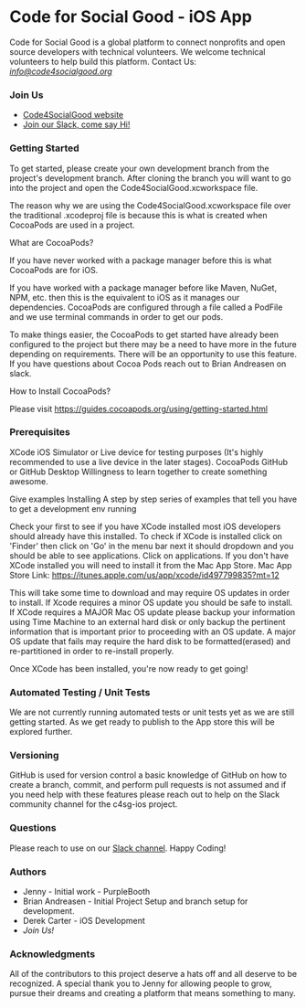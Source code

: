 # Code for Social Good - iOS App

Code for Social Good is a global platform to connect nonprofits and open source developers with technical volunteers.  We welcome technical volunteers to help build this platform. Contact Us: *info@code4socialgood.org*

### Join Us

- [Code4SocialGood website](https://app.code4socialgood.org/)
- [Join our Slack, come say Hi!](http://join-our-slack.code4socialgood.org/)

### Getting Started

To get started, please create your own development branch from the project's development branch. After cloning the branch you will want to go into the project and open the Code4SocialGood.xcworkspace file.

The reason why we are using the Code4SocialGood.xcworkspace file over the traditional .xcodeproj file is because this is what is created when CocoaPods are used in a project.

What are CocoaPods?

If you have never worked with a package manager before this is what CocoaPods are for iOS.

If you have worked with a package manager before like Maven, NuGet, NPM, etc. then this is the equivalent to iOS as it manages our dependencies. CocoaPods are configured through a file called a PodFile and we use terminal commands in order to get our pods.

To make things easier, the CocoaPods to get started have already been configured to the project but there may be a need to have more in the future depending on requirements.  There will be an opportunity to use this feature.  If you have questions about Cocoa Pods reach out to Brian Andreasen on slack.

How to Install CocoaPods?

Please visit https://guides.cocoapods.org/using/getting-started.html

### Prerequisites

XCode iOS Simulator or Live device for testing purposes (It's highly recommended to use a live device in the later stages). CocoaPods GitHub or GitHub Desktop Willingness to learn together to create something awesome.

Give examples Installing A step by step series of examples that tell you have to get a development env running

Check your first to see if you have XCode installed most iOS developers should already have this installed.
To check if XCode is installed click on 'Finder' then click on 'Go' in the menu bar next it should dropdown and you should be able to see applications. Click on applications. If you don't have XCode installed you will need to install it from the Mac App Store.
Mac App Store Link: https://itunes.apple.com/us/app/xcode/id497799835?mt=12

This will take some time to download and may require OS updates in order to install. If Xcode requires a minor OS update you should be safe to install. If XCode requires a MAJOR Mac OS update please backup your information using Time Machine to an external hard disk or only backup the pertinent information that is important prior to proceeding with an OS update. A major OS update that fails may require the hard disk to be formatted(erased) and re-partitioned in order to re-install properly.

Once XCode has been installed, you're now ready to get going!

### Automated Testing / Unit Tests

We are not currently running automated tests or unit tests yet as we are still getting started.  As we get ready to publish to the App store this will be explored further.

### Versioning

GitHub is used for version control a basic knowledge of GitHub on how to create a branch, commit, and perform pull requests is not assumed and if you need help with these features please reach out to help on the Slack community channel for the c4sg-ios project.

### Questions

Please reach to use on our [Slack channel](http://join-our-slack.code4socialgood.org/). Happy Coding!

### Authors

- Jenny - Initial work - PurpleBooth
- Brian Andreasen - Initial Project Setup and branch setup for development.
- Derek Carter - iOS Development
- *Join Us!*

### Acknowledgments

All of the contributors to this project deserve a hats off and all deserve to be recognized.  A special thank you to Jenny for allowing people to grow, pursue their dreams and creating a platform that means something to many.
